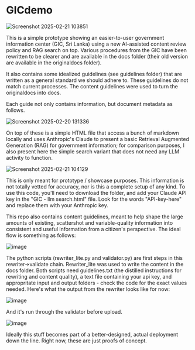 # GICdemo

![Screenshot 2025-02-21 103851](https://github.com/user-attachments/assets/ced89e1d-cae8-4556-960b-cb51b786b9bf)

This is a simple prototype showing an easier-to-user government information center (GIC, Sri Lanka) using a new AI-assisted content review policy and RAG search on top. Various procedures from the GIC have been rewritten to be clearer and are available in the docs folder (their old version are available in the originaldocs folder). 

It also contains some idealized guidelines (see guidelines folder) that are written as a general standard we should adhere to. These guidelines do not match current processes. The content guidelines were used to turn the originaldocs into docs. 

Each guide not only contains information, but document metadata as follows.

![Screenshot 2025-02-20 131336](https://github.com/user-attachments/assets/2d8791da-a062-4899-9f43-32e1debed0e2)


On top of these is a simple HTML file that access a bunch of markdown locally and uses Anthropic's Claude to present a basic Retrieval Augmented Generation (RAG) for government information; for comparison purposes, I also present here the simple search variant that does not need any LLM activity to function. 

![Screenshot 2025-02-21 104129](https://github.com/user-attachments/assets/e5d8cf79-e99e-496f-8132-24109a72e9ab)

This is only meant for prototype / showcase purposes. This information is not totally vetted for accuracy, nor is this a complete setup of any kind. To use this code, you'll need to download the folder, and add your Claude API key in the "GIC - llm search.html" file. Look for the words "API-key-here" and replace them with your Anthropic key. 

This repo also contains content guidelines, meant to help shape the large amounts of existing, scattershot and variable-quality information into consistent and useful information from a citizen's perspective. The ideal flow is something as follows:

![image](https://github.com/user-attachments/assets/a4e0ff41-1941-4b44-963a-402431c2edd9)

The python scripts (rewriter_lite.py and validator.py) are first steps in this rewriter->validate chain. Rewriter_lite was used to write the content in the docs folder. Both scripts need guidelines.txt (the distilled instructions for rewriting and content quality), a text file containing your api key, and appropritate input and output folders - check the code for the exact values needed. Here's what the output from the rewriter looks like for now:

![image](https://github.com/user-attachments/assets/dab42ad2-d3a9-443e-bc75-ee8a7dea886a)


And it's run through the validator before upload. 


![image](https://github.com/user-attachments/assets/6126896a-5a35-445b-bfd5-22645a652c15)

Ideally this stuff becomes part of a better-designed, actual deployment down the line. Right now, these are just proofs of concept.


